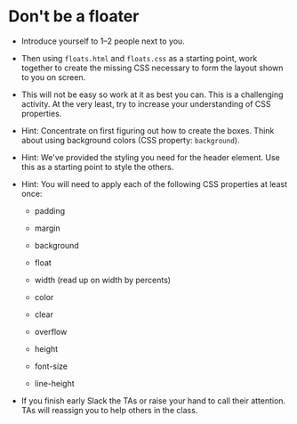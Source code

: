 # Don't be a floater

* Introduce yourself to 1–2 people next to you.

* Then using `floats.html` and `floats.css` as a starting point, work together to create the missing CSS necessary to form the layout shown to you on screen. 

* This will not be easy so work at it as best you can. This is a challenging activity. At the very least, try to increase your understanding of CSS properties.

* Hint: Concentrate on first figuring out how to create the boxes. Think about using background colors (CSS property: `background`). 

* Hint: We've provided the styling you need for the header element. Use this as a starting point to style the others. 

* Hint: You will need to apply each of the following CSS properties at least once:

  * padding

  * margin

  * background

  * float

  * width (read up on width by percents)

  * color

  * clear

  * overflow

  * height

  * font-size

  * line-height

* If you finish early Slack the TAs or raise your hand to call their attention. TAs will reassign you to help others in the class.
